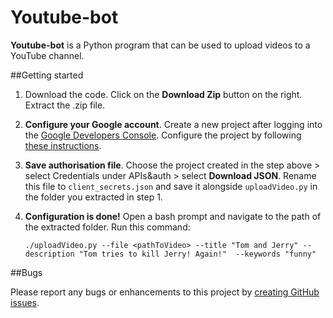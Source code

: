Youtube-bot
===========

**Youtube-bot** is a Python program that can be used to upload videos to a YouTube channel. 


##Getting started

1. Download the code. Click on the **Download Zip** button on the right. Extract the .zip file.

2. **Configure your Google account**. Create a new project after logging into the [Google Developers Console](https://console.developers.google.com/). Configure the project by following [these instructions](https://developers.google.com/youtube/registering_an_application).

3. **Save authorisation file**. Choose the project created in the step above > select Credentials under APIs&auth > select **Download JSON**. Rename this file to `client_secrets.json` and save it alongside `uploadVideo.py` in the folder you extracted in step 1.

4. **Configuration is done!** Open a bash prompt and navigate to the path of the extracted folder. Run this command:

      ```./uploadVideo.py --file <pathToVideo> --title "Tom and Jerry" --description "Tom tries to kill Jerry! Again!"  --keywords "funny"```

##Bugs

Please report any bugs or enhancements to this project by [creating GitHub issues](https://github.com/chirayu11/youtube-bot/issues).

